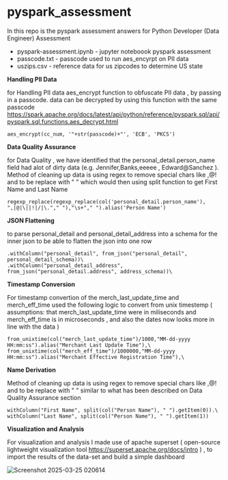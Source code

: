 # pyspark_assessment

In this repo is the pyspark assessment answers for Python Developer (Data Engineer) Assessment
* pyspark-assessment.ipynb - jupyter noteboook pyspark assessment 
* passcode.txt - passcode used to run aes_encyrpt on PII data 
* uszips.csv - reference data for us zipcodes to determine US state



**Handling PII Data**

for Handling PII data aes_encrypt function to obfuscate PII data , by passing in a passcode. data can be decrypted by using this function with the same passcode https://spark.apache.org/docs/latest/api/python/reference/pyspark.sql/api/pyspark.sql.functions.aes_decrypt.html

```
aes_encrypt(cc_num, '"+str(passcode)+"', 'ECB', 'PKCS')
 ```


**Data Quality Assurance**

for Data Quality , we have identified that the personal_detail.person_name field had alot of dirty data  (e.g. Jennifer,Banks,eeeee , Edward@Sanchez ). Method of cleaning up data is using regex to remove special chars like ,@! and to be replace with " " which would then using split function to get First Name and Last Name 

``` 
regexp_replace(regexp_replace(col('personal_detail.person_name'), ",|@|\||!|/|\."," "),"\s+"," ").alias('Person Name')
```


**JSON Flattening**

to parse personal_detail and personal_detail_address into a schema for the inner json to be able to flatten the json into one row 
``` 
.withColumn("personal_detail", from_json("personal_detail", personal_detail_schema))\
.withColumn("personal_detail_address", from_json("personal_detail.address", address_schema))\
```


**Timestamp Conversion**

For timestamp convertion of the merch_last_update_time and merch_eff_time used the following logic to convert from unix timestemp ( assumptions: that merch_last_update_time were in miliseconds and merch_eff_time is in microseconds , and also the dates now looks more in line with the data )
``` 
from_unixtime(col("merch_last_update_time")/1000,"MM-dd-yyyy HH:mm:ss").alias("Merchant Last Update Time"),\
from_unixtime(col("merch_eff_time")/1000000,"MM-dd-yyyy HH:mm:ss").alias("Merchant Effective Registration Time"),\
```


**Name Derivation**

Method of cleaning up data is using regex to remove special chars like ,@! and to be replace with " " similar to what has been described on Data Quality Assurance section 

``` 
withColumn("First Name", split(col("Person Name"), " ").getItem(0)).\
withColumn("Last Name", split(col("Person Name"), " ").getItem(1))
```

**Visualization and Analysis**

For visualization and analysis I made use of apache superset ( open-source lightweight visualization tool https://superset.apache.org/docs/intro ) , to import the results of the data-set and build a simple dashboard 

![Screenshot 2025-03-25 020614](https://github.com/user-attachments/assets/18e61fe0-dd11-486c-ac3b-6fa298140a6a)


